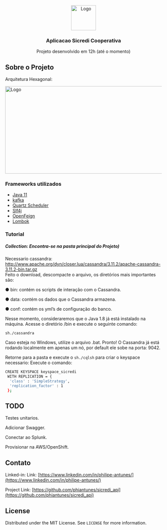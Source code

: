
<!-- PROJECT LOGO -->
<br />
<p align="center">
  <a href="https://github.com/othneildrew/Best-README-Template">
    <img src="https://seeklogo.com/images/J/Java-logo-6BBEB11CBA-seeklogo.com.png" alt="Logo" width="80" height="80">
  </a>

  <h3 align="center">Aplicacao Sicredi Cooperativa</h3>

  <p align="center">
    Projeto desenvolvido em 12h (até o momento)
    <br />
  
  
  </p>
</p>





<!-- ABOUT THE PROJECT -->
## Sobre o Projeto

Arquitetura Hexagonal:


<img src="https://i0.wp.com/www.dineshonjava.com/wp-content/uploads/2020/02/hexagonal-architecture.png?w=530&ssl=1" alt="Logo" width="560" height="280">

### Frameworks utilizados

* [Java 11](#)
* [kafka ](#)
* [Quartz Scheduler](#)
* [Slf4j](#)
* [OpenFeign](#)
* [Lombok](#)



### Tutorial

<h5> Collection: Encontra-se na pasta principal do Projeto)</h5>

Necessario cassandra: http://www.apache.org/dyn/closer.lua/cassandra/3.11.2/apache-cassandra-3.11.2-bin.tar.gz  
Feito o download, descompacte o arquivo, os diretórios mais importantes são:

● bin: contém os scripts de interação com o Cassandra.

● data: contém os dados que o Cassandra armazena.

● conf: contém os yml’s de configuração do banco.

Nesse momento, consideraremos que o Java 1.8 já está instalado na máquina. Acesse o diretório /bin e execute o seguinte comando:

 ```sh./cassandra```
 
Caso esteja no Windows, utilize o arquivo .bat.
Pronto! O Cassandra já está rodando localmente em apenas um nó, por default ele sobe na porta: 9042.

Retorne para a pasta e execute o  ```sh./cqlsh``` para criar o keyspace necessario:
Execute o comando:
 ```sh
CREATE KEYSPACE keyspace_sicredi
  WITH REPLICATION = {
   'class' : 'SimpleStrategy',
   'replication_factor' : 1
  };


```


## TODO
Testes unitarios. 

Adicionar Swagger. 

Conectar ao Splunk. 

Provisionar na AWS/OpenShift. 


<!-- CONTACT -->
## Contato

Linked-in: Link: [https://www.linkedin.com/in/philipe-antunes/](https://www.linkedin.com/in/philipe-antunes/)

Project Link: [https://github.com/phiantunes/sicredi_api](https://github.com/phiantunes/sicredi_api)

<!-- LICENSE -->
## License
Distributed under the MIT License. See `LICENSE` for more information.



